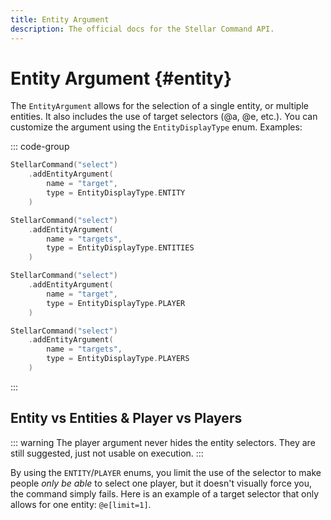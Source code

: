 ```yaml
---
title: Entity Argument
description: The official docs for the Stellar Command API.
---
```


# Entity Argument {#entity}

The `EntityArgument` allows for the selection of a single entity, or multiple entities. It also includes the use of target selectors (@a, @e, etc.). You can customize the argument using the `EntityDisplayType` enum. Examples:

::: code-group
```Kotlin [Entity]
StellarCommand("select")
    .addEntityArgument(
        name = "target",
        type = EntityDisplayType.ENTITY
    )
```
```Kotlin [Entities]
StellarCommand("select")
    .addEntityArgument(
        name = "targets",
        type = EntityDisplayType.ENTITIES
    )
```
```Kotlin [Player]
StellarCommand("select")
    .addEntityArgument(
        name = "target",
        type = EntityDisplayType.PLAYER
    )
```
```Kotlin [Players]
StellarCommand("select")
    .addEntityArgument(
        name = "targets",
        type = EntityDisplayType.PLAYERS
    )
```
:::

## Entity vs Entities & Player vs Players

::: warning
The player argument never hides the entity selectors. They are still suggested, just not usable on execution.
:::

By using the `ENTITY`/`PLAYER` enums, you limit the use of the selector to make people _only be able_ to select one player, but it doesn't visually force you, the command simply fails. Here is an example of a target selector that only allows for one entity: `@e[limit=1]`.